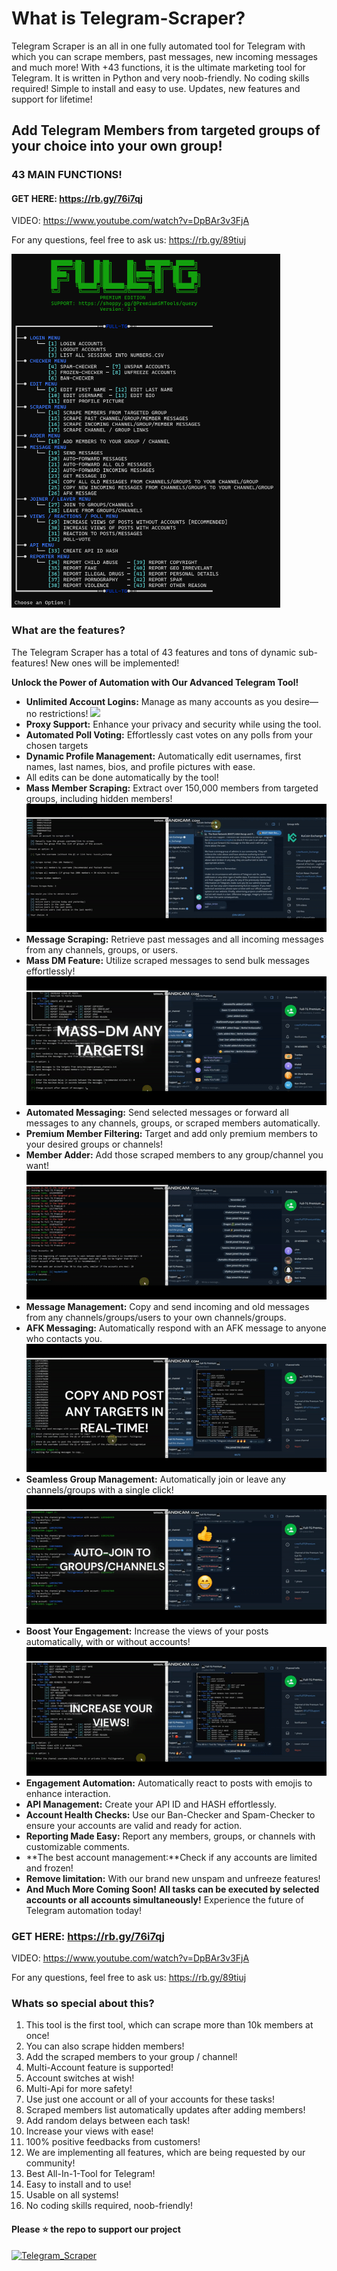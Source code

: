 # What is Telegram-Scraper?
Telegram Scraper is an all in one fully automated tool for Telegram with which you can scrape members, past messages, new incoming messages and much more! With +43 functions, it is the ultimate marketing tool for Telegram. It is written in Python and very noob-friendly. No coding skills required! Simple to install and easy to use. Updates, new features and support for lifetime!
## Add Telegram Members from targeted groups of your choice into your own group!
### 43 MAIN FUNCTIONS!

#### GET HERE: https://rb.gy/76i7qj

VIDEO: https://www.youtube.com/watch?v=DpBAr3v3FjA

For any questions, feel free to ask us: https://rb.gy/89tiuj

<img src='menu.png' width='430'>

### What are the features?
The Telegram Scraper has a total of 43 features and tons of dynamic sub-features! New ones will be implemented!

 **Unlock the Power of Automation with Our Advanced Telegram Tool!**
- **Unlimited Account Logins:** Manage as many accounts as you desire—no restrictions!
![](https://github.com/ScrapeEmAll/Telegram-Scraper/blob/main/login.gif)
- **Proxy Support:** Enhance your privacy and security while using the tool.
- **Automated Poll Voting:** Effortlessly cast votes on any polls from your chosen targets
- **Dynamic Profile Management:** Automatically edit usernames, first names, last names, bios, and profile pictures with ease.
- All edits can be done automatically by the tool!
- **Mass Member Scraping:** Extract over 150,000 members from targeted groups, including hidden members!
![](https://github.com/ScrapeEmAll/Telegram-Scraper/blob/main/scrape_members.gif)
- **Message Scraping:** Retrieve past messages and all incoming messages from any channels, groups, or users.
- **Mass DM Feature:** Utilize scraped messages to send bulk messages effortlessly!
![](https://github.com/ScrapeEmAll/Telegram-Scraper/blob/main/mass-dm.gif)
- **Automated Messaging:** Send selected messages or forward all messages to any channels, groups, or scraped members automatically.
- **Premium Member Filtering:** Target and add only premium members to your desired groups or channels!
- **Member Adder:** Add those scraped members to any group/channel you want!
![](https://github.com/ScrapeEmAll/Telegram-Scraper/blob/main/adding.gif)
- **Message Management:** Copy and send incoming and old messages from any channels/groups/users to your own channels/groups.
- **AFK Messaging:** Automatically respond with an AFK message to anyone who contacts you.
![](https://github.com/ScrapeEmAll/Telegram-Scraper/blob/main/copy_channel.gif)
- **Seamless Group Management:** Automatically join or leave any channels/groups with a single click!
![](https://github.com/ScrapeEmAll/Telegram-Scraper/blob/main/Joiner.gif)
- **Boost Your Engagement:** Increase the views of your posts automatically, with or without accounts!
![](https://github.com/ScrapeEmAll/Telegram-Scraper/blob/main/views.gif)
- **Engagement Automation:** Automatically react to posts with emojis to enhance interaction.
- **API Management:** Create your API ID and HASH effortlessly.
- **Account Health Checks:** Use our Ban-Checker and Spam-Checker to ensure your accounts are valid and ready for action.
- **Reporting Made Easy:** Report any members, groups, or channels with customizable comments.
- **The best account management:**Check if any accounts are limited and frozen!
- **Remove limitation:** With our brand new unspam and unfreeze features!
- **And Much More Coming Soon!**
**All tasks can be executed by selected accounts or all accounts simultaneously!**
Experience the future of Telegram automation today!

### GET HERE: https://rb.gy/76i7qj

VIDEO: https://www.youtube.com/watch?v=DpBAr3v3FjA

For any questions, feel free to ask us: https://rb.gy/89tiuj

### Whats so special about this?
1. This tool is the first tool, which can scrape more than 10k members at once!
2. You can also scrape hidden members!
3. Add the scraped members to your group / channel!
4. Multi-Account feature is supported!
5. Account switches at wish!
6. Multi-Api for more safety!
7. Use just one account or all of your accounts for these tasks!
8. Scraped members list automatically updates after adding members!
9. Add random delays between each task!
10. Increase your views with ease!
11. 100% positive feedbacks from customers!
12. We are implementing all features, which are being requested by our community!
13. Best All-In-1-Tool for Telegram!
14. Easy to install and to use!
15. Usable on all systems!
16. No coding skills required, noob-friendly!

#### Please ⭐ the repo to support our project
<a href="https://github.com/ScrapeEmAll/Telegram-Scraper"><img alt="Telegram_Scraper" src="https://count.getloli.com/get/@ScrapeEmAll/Telegram-Scraper?theme=3d-num" /></a>
